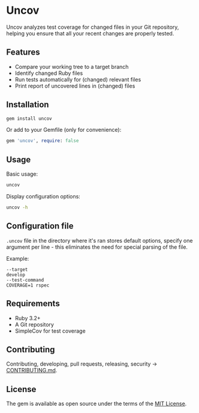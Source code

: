 # Uncov
Uncov analyzes test coverage for changed files in your Git repository,
helping you ensure that all your recent changes are properly tested.


## Features
- Compare your working tree to a target branch
- Identify changed Ruby files
- Run tests automatically for (changed) relevant files
- Print report of uncovered lines in (changed) files


## Installation
```bash
gem install uncov
```
Or add to your Gemfile (only for convenience):
```ruby
gem 'uncov', require: false
```


## Usage
Basic usage:
```bash
uncov
```

Display configuration options:
```bash
uncov -h
```

## Configuration file
`.uncov` file in the directory where it's ran stores default options,
specify one argument per line - this eliminates the need for special parsing of the file.

Example:
```text
--target
develop
--test-command
COVERAGE=1 rspec
```


## Requirements
- Ruby 3.2+
- A Git repository
- SimpleCov for test coverage


## Contributing
Contributing, developing, pull requests, releasing, security -> [CONTRIBUTING.md](CONTRIBUTING.md).


## License
The gem is available as open source under the terms of the [MIT License](https://opensource.org/licenses/MIT).
